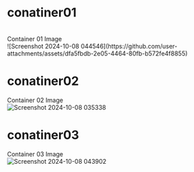 # conatiner01
<br>
Container 01 Image <br>
![Screenshot 2024-10-08 044546](https://github.com/user-attachments/assets/dfa5fbdb-2e05-4464-80fb-b572fe4f8855)
<br>

# conatiner02

Container 02 Image <br>
![Screenshot 2024-10-08 035338](https://github.com/user-attachments/assets/553e6c1c-154e-4a82-b9b2-6e7ae7942308)
<br>

# conatiner03

Container 03 Image <br>
![Screenshot 2024-10-08 043902](https://github.com/user-attachments/assets/58f38344-ebae-491a-b382-abf89760420b)
